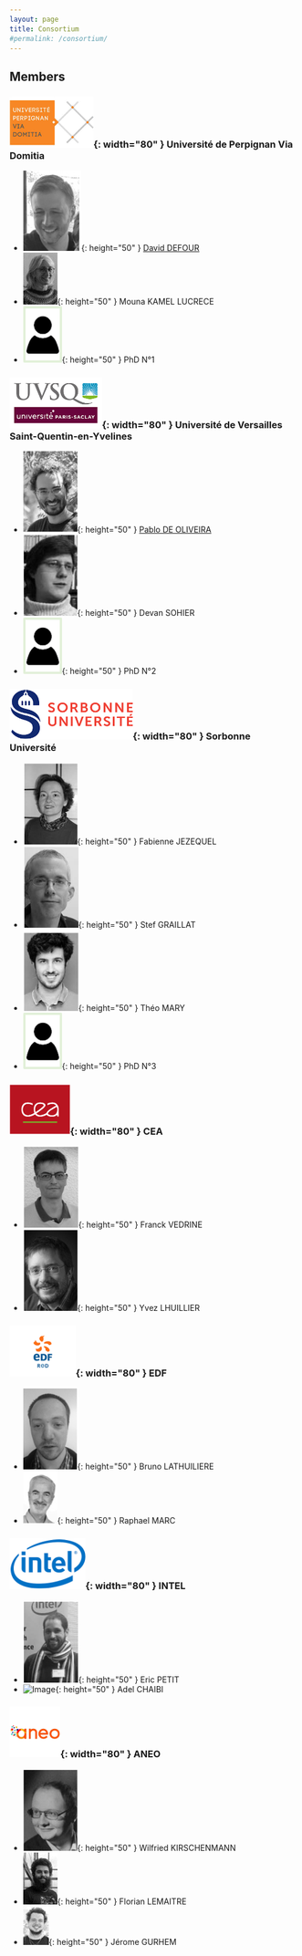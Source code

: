 ```yaml
---
layout: page
title: Consortium
#permalink: /consortium/
---
```


## Members

### ![Image](/images/upvd.png){: width="80" } Université de Perpignan Via Domitia 
- ![Image](/images/dd.png){: height="50" } [David DEFOUR](https://perso.univ-perp.fr/david.defour/)
- ![Image](/images/mkl.png){: height="50" } Mouna KAMEL LUCRECE
- ![Image](/images/phd.png){: height="50" } PhD N°1

### ![Image](/images/uvsq.png){: width="80" } Université de Versailles Saint-Quentin-en-Yvelines
- ![Image](/images/po.png){: height="50" } [Pablo DE OLIVEIRA](https://www.sifflez.org)
- ![Image](/images/ds.png){: height="50" } Devan SOHIER
- ![Image](/images/phd.png){: height="50" } PhD N°2

### ![Image](/images/su.png){: width="80" } Sorbonne Université 
- ![Image](/images/fj.png){: height="50" } Fabienne JEZEQUEL
- ![Image](/images/sg.png){: height="50" } Stef GRAILLAT
- ![Image](/images/tm.png){: height="50" } Théo MARY
- ![Image](/images/phd.png){: height="50" } PhD N°3

### ![Image](/images/cea.png){: width="80" } CEA
- ![Image](/images/fv.png){: height="50" } Franck VEDRINE
- ![Image](/images/yl.png){: height="50" } Yvez LHUILLIER

### ![Image](/images/edf.png){: width="80" } EDF
- ![Image](/images/bl.png){: height="50" } Bruno LATHUILIERE
- ![Image](/images/rm.png){: height="50" } Raphael MARC

### ![Image](/images/intel.png){: width="80" } INTEL
- ![Image](/images/ep.png){: height="50" } Eric PETIT
- ![Image](/images/ac.png){: height="50" } Adel CHAIBI

### ![Image](/images/aneo.png){: width="80" } ANEO
- ![Image](/images/wk.png){: height="50" } Wilfried KIRSCHENMANN
- ![Image](/images/fl.png){: height="50" } Florian LEMAITRE
- ![Image](/images/jg.png){: height="50" } Jérome GURHEM

